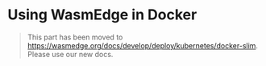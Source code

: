 # Using WasmEdge in Docker

> This part has been moved to <https://wasmedge.org/docs/develop/deploy/kubernetes/docker-slim>. Please use our new docs.